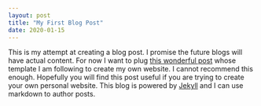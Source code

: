 ```yaml
---
layout: post
title: "My First Blog Post"
date: 2020-01-15
---
```


This is my attempt at creating a blog post. I promise the future blogs will have actual content. For now I want to plug [this wonderful post](http://jmcglone.com/guides/github-pages/) whose template I am following to create my own website.
I cannot recommend this enough. Hopefully you will find this post useful if you are trying to create your own personal website. This blog is powered by [Jekyll](http://jekyllrb.com) and I can use markdown to author posts.
